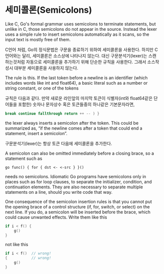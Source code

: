 # 세미콜론(Semicolons)

Like C, Go's formal grammar uses semicolons to terminate statements, but unlike in C, those semicolons do not appear in the source. Instead the lexer uses a simple rule to insert semicolons automatically as it scans, so the input text is mostly free of them.

C언어 처럼, Go의 정식문법은 구문을 종료하기 위하여 세미콜론을 사용한다. 하지만 C언어와는 달리, 세미콜론은 소스상에 나타나지 않는다. 대신 구문분석기(lexer)는 스캔하는것처럼 자동으로 세미콜론을 추가하기 위해 단순한 규칙을 사용한다. 그래서 소스작성시 대부분 세미콜론을 사용하지 않는다.

The rule is this. If the last token before a newline is an identifier (which includes words like int and float64), a basic literal such as a number or string constant, or one of the tokens

규칙은 다음과 같다. 만약 새로운 라인앞의 마지막 토큰이 식별자(int와 float64같은 단어들을 포함한) 숫자나 문자상수 혹은 토큰들중의 하나같은 기본문자라면,

```go
break continue fallthrough return ++ -- ) }
```

the lexer always inserts a semicolon after the token. This could be summarized as, “if the newline comes after a token that could end a statement, insert a semicolon”.

구문분석기(lexer)는 항상 토큰 다음에 세미콜론을 추가한다.

A semicolon can also be omitted immediately before a closing brace, so a statement such as

    go func() { for { dst <- <-src } }()
needs no semicolons. Idiomatic Go programs have semicolons only in places such as for loop clauses, to separate the initializer, condition, and continuation elements. They are also necessary to separate multiple statements on a line, should you write code that way.

One consequence of the semicolon insertion rules is that you cannot put the opening brace of a control structure (if, for, switch, or select) on the next line. If you do, a semicolon will be inserted before the brace, which could cause unwanted effects. Write them like this

```go
if i < f() {
    g()
}
```

not like this

```go
if i < f()  // wrong!
{           // wrong!
    g()
}
```